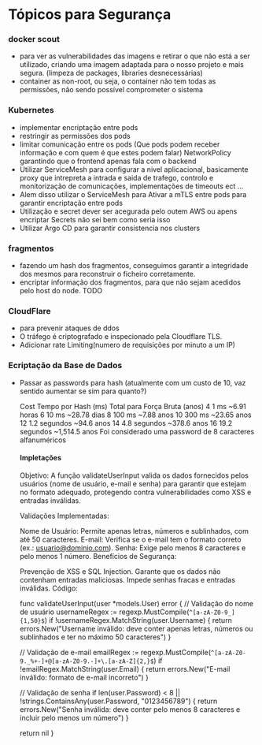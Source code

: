 # Tópicos para Segurança

### docker scout
 - para ver as vulnerabilidades das imagens e retirar o que não está a ser utilizado, criando uma imagem adaptada para o nosso projeto e mais segura. (limpeza de packages, libraries desnecessárias) 
 - container as non-root, ou seja, o container não tem todas as permissões, não sendo possível comprometer o sistema

### Kubernetes
 - implementar encriptação entre pods
 - restringir as permissões dos pods
 - limitar comunicação entre os pods (Que pods podem receber informação e com quem é que estes podem falar) NetworkPolicy garantindo que o frontend apenas fala com o backend 
 - Utilizar ServiceMesh para configurar a nivel aplicacional, basicamente proxy que intrepreta a intrada e saida de trafego, controlo e monitorização de comunicações, implementações de timeouts ect ...
 - Alem disso utilizar o ServiceMesh para Ativar a mTLS entre pods para garantir encriptação entre pods
 - Utilização e secret dever ser acegurada pelo outem AWS ou apens encriptar Secrets não sei bem como seria isso
 - Utilizar Argo CD para garantir consistencia nos clusters


### fragmentos
 - fazendo um hash dos fragmentos, conseguimos garantir a integridade dos mesmos para reconstruir o ficheiro corretamente. 
 - encriptar informação dos fragmentos, para que não sejam acedidos pelo host do node. TODO


### CloudFlare
 - para prevenir ataques de ddos 
 - O tráfego é criptografado e inspecionado pela Cloudflare TLS.
 - Adicionar rate Limiting(numero de requisições por minuto a um IP)
 



### Ecriptação da Base de Dados
 - Passar as passwords para hash (atualmente com um custo de 10, vaz sentido aumentar se sim para quanto?)

    Cost	Tempo por Hash (ms)	Total para Força Bruta (anos)
    4	1 ms	~6.91 horas
    6	10 ms	~28.78 dias
    8	100 ms	~7.88 anos
    10	300 ms	~23.65 anos
    12	1.2 segundos	~94.6 anos
    14	4.8 segundos	~378.6 anos
    16	19.2 segundos	~1,514.5 anos
    Foi considerado uma password de 8 caracteres alfanuméricos


   #### Impletações 

   Objetivo:
   A função validateUserInput valida os dados fornecidos pelos usuários (nome de usuário, e-mail e senha) para garantir que estejam no formato adequado, protegendo contra vulnerabilidades como XSS e entradas inválidas.

   Validações Implementadas:

   Nome de Usuário:
   Permite apenas letras, números e sublinhados, com até 50 caracteres.
   E-mail:
   Verifica se o e-mail tem o formato correto (ex.: usuario@dominio.com).
   Senha:
   Exige pelo menos 8 caracteres e pelo menos 1 número.
   Benefícios de Segurança:

   Prevenção de XSS e SQL Injection.
   Garante que os dados não contenham entradas maliciosas.
   Impede senhas fracas e entradas inválidas.
   Código:

   func validateUserInput(user *models.User) error {
      // Validação do nome de usuário
      usernameRegex := regexp.MustCompile(`^[a-zA-Z0-9_]{1,50}$`)
      if !usernameRegex.MatchString(user.Username) {
         return errors.New("Username inválido: deve conter apenas letras, números ou sublinhados e ter no máximo 50 caracteres")
      }

      // Validação de e-mail
      emailRegex := regexp.MustCompile(`^[a-zA-Z0-9._%+-]+@[a-zA-Z0-9.-]+\.[a-zA-Z]{2,}$`)
      if !emailRegex.MatchString(user.Email) {
         return errors.New("E-mail inválido: formato de e-mail incorreto")
      }

      // Validação de senha
      if len(user.Password) < 8 || !strings.ContainsAny(user.Password, "0123456789") {
         return errors.New("Senha inválida: deve conter pelo menos 8 caracteres e incluir pelo menos um número")
      }

      return nil
   }


   